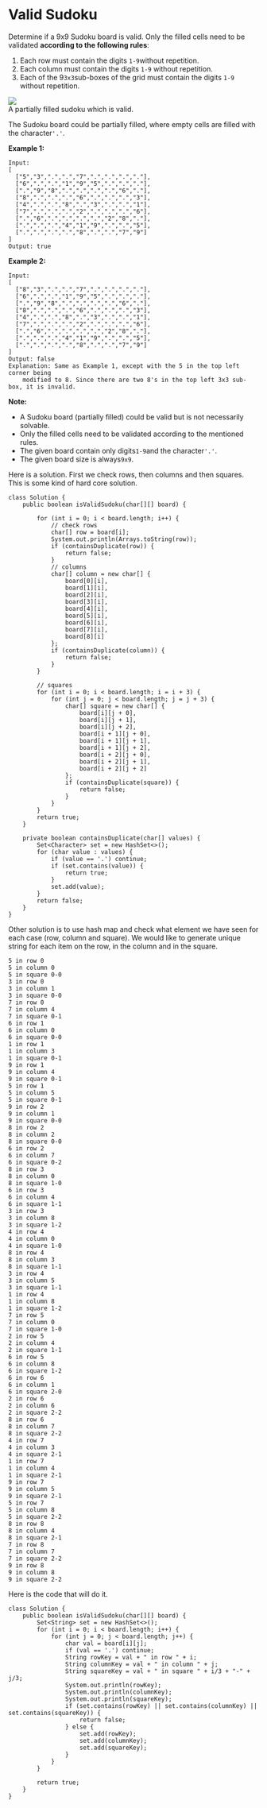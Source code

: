 # Valid Sudoku

Determine if a 9x9 Sudoku board is valid. Only the filled cells need to be validated **according to the following rules**:

1. Each row must contain the digits `1-9`without repetition.
2. Each column must contain the digits `1-9` without repetition.
3. Each of the 9`3x3`sub-boxes of the grid must contain the digits `1-9` without repetition.

![](https://upload.wikimedia.org/wikipedia/commons/thumb/f/ff/Sudoku-by-L2G-20050714.svg/250px-Sudoku-by-L2G-20050714.svg.png)  
A partially filled sudoku which is valid.

The Sudoku board could be partially filled, where empty cells are filled with the character`'.'`.

**Example 1:**

```
Input:
[
  ["5","3",".",".","7",".",".",".","."],
  ["6",".",".","1","9","5",".",".","."],
  [".","9","8",".",".",".",".","6","."],
  ["8",".",".",".","6",".",".",".","3"],
  ["4",".",".","8",".","3",".",".","1"],
  ["7",".",".",".","2",".",".",".","6"],
  [".","6",".",".",".",".","2","8","."],
  [".",".",".","4","1","9",".",".","5"],
  [".",".",".",".","8",".",".","7","9"]
]
Output: true
```

**Example 2:**

```
Input:
[
  ["8","3",".",".","7",".",".",".","."],
  ["6",".",".","1","9","5",".",".","."],
  [".","9","8",".",".",".",".","6","."],
  ["8",".",".",".","6",".",".",".","3"],
  ["4",".",".","8",".","3",".",".","1"],
  ["7",".",".",".","2",".",".",".","6"],
  [".","6",".",".",".",".","2","8","."],
  [".",".",".","4","1","9",".",".","5"],
  [".",".",".",".","8",".",".","7","9"]
]
Output: false
Explanation: Same as Example 1, except with the 5 in the top left corner being 
    modified to 8. Since there are two 8's in the top left 3x3 sub-box, it is invalid.
```

**Note:**

* A Sudoku board \(partially filled\) could be valid but is not necessarily solvable.
* Only the filled cells need to be validated according to the mentioned rules.
* The given board contain only digits`1-9`and the character`'.'`.
* The given board size is always`9x9`.

Here is a solution. First we check rows, then columns and then squares. This is some kind of hard core solution. 

```
class Solution {
    public boolean isValidSudoku(char[][] board) {

        for (int i = 0; i < board.length; i++) {
            // check rows
            char[] row = board[i];
            System.out.println(Arrays.toString(row));
            if (containsDuplicate(row)) {
                return false;
            }
            // columns
            char[] column = new char[] {
                board[0][i],
                board[1][i],
                board[2][i],
                board[3][i],
                board[4][i],
                board[5][i], 
                board[6][i], 
                board[7][i], 
                board[8][i]
            };
            if (containsDuplicate(column)) {
                return false;
            }
        }

        // squares
        for (int i = 0; i < board.length; i = i + 3) {
            for (int j = 0; j < board.length; j = j + 3) {
                char[] square = new char[] {
                    board[i][j + 0],
                    board[i][j + 1],
                    board[i][j + 2],
                    board[i + 1][j + 0],
                    board[i + 1][j + 1],
                    board[i + 1][j + 2], 
                    board[i + 2][j + 0], 
                    board[i + 2][j + 1], 
                    board[i + 2][j + 2]
                };
                if (containsDuplicate(square)) {
                    return false;
                }
            }
        }
        return true;
    }

    private boolean containsDuplicate(char[] values) {
        Set<Character> set = new HashSet<>();
        for (char value : values) {
            if (value == '.') continue;
            if (set.contains(value)) {
                return true;
            }
            set.add(value);
        }
        return false;
    }
}
```

Other solution is to use hash map and check what element we have seen for each case \(row, column and square\). We would like to generate unique string for each item on the row, in the column and in the square. 

```
5 in row 0
5 in column 0
5 in square 0-0
3 in row 0
3 in column 1
3 in square 0-0
7 in row 0
7 in column 4
7 in square 0-1
6 in row 1
6 in column 0
6 in square 0-0
1 in row 1
1 in column 3
1 in square 0-1
9 in row 1
9 in column 4
9 in square 0-1
5 in row 1
5 in column 5
5 in square 0-1
9 in row 2
9 in column 1
9 in square 0-0
8 in row 2
8 in column 2
8 in square 0-0
6 in row 2
6 in column 7
6 in square 0-2
8 in row 3
8 in column 0
8 in square 1-0
6 in row 3
6 in column 4
6 in square 1-1
3 in row 3
3 in column 8
3 in square 1-2
4 in row 4
4 in column 0
4 in square 1-0
8 in row 4
8 in column 3
8 in square 1-1
3 in row 4
3 in column 5
3 in square 1-1
1 in row 4
1 in column 8
1 in square 1-2
7 in row 5
7 in column 0
7 in square 1-0
2 in row 5
2 in column 4
2 in square 1-1
6 in row 5
6 in column 8
6 in square 1-2
6 in row 6
6 in column 1
6 in square 2-0
2 in row 6
2 in column 6
2 in square 2-2
8 in row 6
8 in column 7
8 in square 2-2
4 in row 7
4 in column 3
4 in square 2-1
1 in row 7
1 in column 4
1 in square 2-1
9 in row 7
9 in column 5
9 in square 2-1
5 in row 7
5 in column 8
5 in square 2-2
8 in row 8
8 in column 4
8 in square 2-1
7 in row 8
7 in column 7
7 in square 2-2
9 in row 8
9 in column 8
9 in square 2-2
```

Here is the code that will do it.

```
class Solution {
    public boolean isValidSudoku(char[][] board) {
        Set<String> set = new HashSet<>();
        for (int i = 0; i < board.length; i++) {
            for (int j = 0; j < board.length; j++) {
                char val = board[i][j];
                if (val == '.') continue;
                String rowKey = val + " in row " + i;
                String columnKey = val + " in column " + j;
                String squareKey = val + " in square " + i/3 + "-" + j/3;
                System.out.println(rowKey);
                System.out.println(columnKey);
                System.out.println(squareKey);
                if (set.contains(rowKey) || set.contains(columnKey) || set.contains(squareKey)) {
                    return false;
                } else {
                    set.add(rowKey);
                    set.add(columnKey);
                    set.add(squareKey);
                }
            }
        }
        
        return true;
    }
}
```




